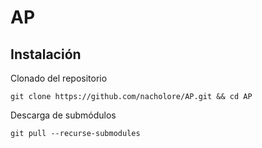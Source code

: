 # AP

## Instalación

Clonado del repositorio
```
git clone https://github.com/nacholore/AP.git && cd AP
```

Descarga de submódulos
```
git pull --recurse-submodules
```
